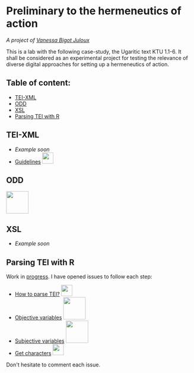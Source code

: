# Preliminary to the hermeneutics of action
_A project of [Vanessa Bigot Juloux](http://vanessajuloux.xyz)_

This is a lab with the following case-study, the Ugaritic text KTU 1.1-6. It shall be considered as an experimental project for testing the relevance of diverse digital approaches for setting up a hermeneutics of action.

## Table of content:
- [TEI-XML](#tei-xml)
- [ODD](#odd)
- [XSL](#xsl)
- [Parsing TEI with R](#parsing-tei)


## <a name="tei-xml"></a>TEI-XML
- _Example soon_
- [Guidelines](https://vbigot-juloux.github.io/hermeneutics-of-action/UserManual/out/webhelp/index.html#process.html) <img src="https://user-images.githubusercontent.com/8985066/43297660-e1d7510e-9152-11e8-970a-d5537a22e69c.png" width="30"/>

## <a name="odd"></a>ODD
<img src="https://user-images.githubusercontent.com/8985066/43298048-ab56921e-9154-11e8-9397-b106ed52cf2e.png" width="60" />

## <a name="xsl"></a>XSL
- _Example soon_

## <a name="parsing-tei"></a>Parsing TEI with R
Work in [progress](https://github.com/vbigot-juloux/hermeneutics-of-action/projects/1?). I have opened issues to follow each step:
- [How to parse TEI?](https://github.com/vbigot-juloux/hermeneutics-of-action/issues/5) <img src="https://user-images.githubusercontent.com/8985066/43297660-e1d7510e-9152-11e8-970a-d5537a22e69c.png" width="30"/>
- [Objective variables](https://github.com/vbigot-juloux/hermeneutics-of-action/issues/1) <img src="https://user-images.githubusercontent.com/8985066/43298048-ab56921e-9154-11e8-9397-b106ed52cf2e.png" width="60" />
- [Subjective variables](https://github.com/vbigot-juloux/hermeneutics-of-action/issues/3) <img src="https://user-images.githubusercontent.com/8985066/43298048-ab56921e-9154-11e8-9397-b106ed52cf2e.png" width="60" />
- [Get characters](https://github.com/vbigot-juloux/hermeneutics-of-action/issues/2) <img src="https://user-images.githubusercontent.com/8985066/43297660-e1d7510e-9152-11e8-970a-d5537a22e69c.png" width="30"/>

Don't hesitate to comment each issue.
